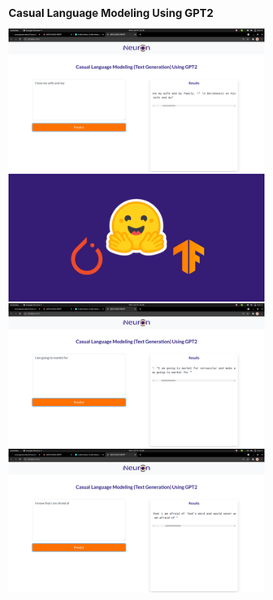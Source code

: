 ## Casual Language Modeling Using GPT2
![Image1](Records/1.png)
![ImageHuggingFace](Records/Hugging.png)
![Imagg2](Records/2.png)
![Image3](Records/3.png)
